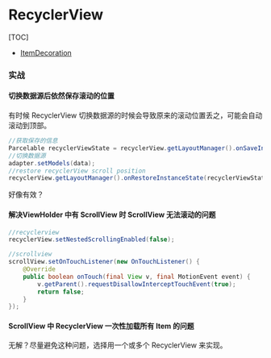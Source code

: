 # RecyclerView

[TOC]





- [ItemDecoration](./rv-item-decoration.md)









### 实战

#### 切换数据源后依然保存滚动的位置

有时候 RecyclerView 切换数据源的时候会导致原来的滚动位置丢之，可能会自动滚动到顶部。

```java
//获取保存的信息
Parcelable recyclerViewState = recyclerView.getLayoutManager().onSaveInstanceState();
//切换数据源
adapter.setModels(data);
//restore recyclerView scroll position
recyclerView.getLayoutManager().onRestoreInstanceState(recyclerViewState);
```

好像有效？



#### 解决ViewHolder 中有 ScrollView 时 ScrollView 无法滚动的问题



```java
//recyclerview
recyclerView.setNestedScrollingEnabled(false);

//scrollview
scrollView.setOnTouchListener(new OnTouchListener() {
    @Override
    public boolean onTouch(final View v, final MotionEvent event) {
        v.getParent().requestDisallowInterceptTouchEvent(true);
        return false;
    }
});
```



#### ScrollView 中 RecyclerView 一次性加载所有 Item 的问题

无解？尽量避免这种问题，选择用一个或多个 RecyclerView 来实现。
